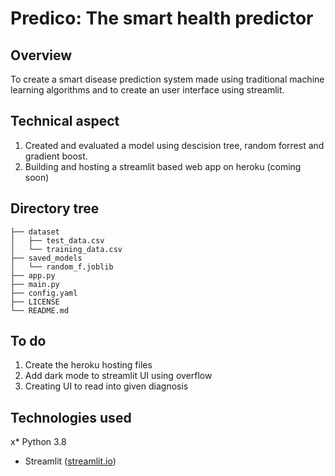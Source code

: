# Predico: The smart health predictor

## Overview
To create a smart disease prediction system made using traditional machine learning algorithms and to create an user interface using streamlit.

## Technical aspect
1. Created and evaluated a model using descision tree, random forrest and gradient boost.
2. Building and hosting a streamlit based web app on heroku (coming soon)

## Directory tree
```
├── dataset
│   ├── test_data.csv
│   └── training_data.csv
├── saved_models
│   └── random_f.joblib
├── app.py
├── main.py
├── config.yaml
├── LICENSE
└── README.md
```

## To do
1. Create the heroku hosting files
2. Add dark mode to streamlit UI using overflow
3. Creating UI to read into given diagnosis

## Technologies used
x* Python 3.8
* Streamlit ([streamlit.io](https://www.streamlit.io/))


